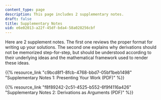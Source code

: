 ```yaml
---
content_type: page
description: This page includes 2 supplementary notes.
draft: false
title: Supplementary Notes
uid: e6e02013-a22f-45df-bda4-58a028256cbf
---
```

Here are 2 supplement notes. The first one reviews the proper format for writing up your solutions. The second one explains why derivations should not be memorized step-for-step, but should be understood according to their underlying ideas and the mathematical framework used to render these ideas.

{{% resource_link "c9bcd8f1-8fcb-4768-bbd7-05bf1beb1498" "Supplementary Notes 1: Presenting Your Work (PDF)" %}}

{{% resource_link "f8f89242-2c51-4525-b552-6f9f4116a426" "Supplementary Notes 2: Derivations as Arguments (PDF)" %}}